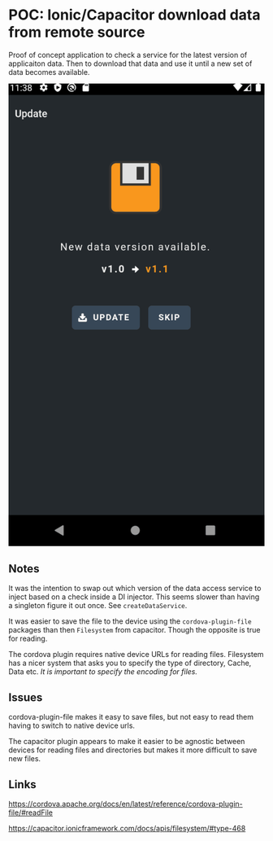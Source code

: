 # POC: Ionic/Capacitor download data from remote source

Proof of concept application to check a service for the latest version of applicaiton data. Then to download that data and use it until a new set of data becomes available.

<img src="readme/screen_cap.gif" />

## Notes
It was the intention to swap out which version of the data access service to inject based on a check inside a DI injector. This seems slower than having a singleton figure it out once. See `createDataService`.

It was easier to save the file to the device using the `cordova-plugin-file` packages than then `Filesystem` from capacitor. Though the opposite is true for reading.

The cordova plugin requires native device URLs for reading files. Filesystem has a nicer system that asks you to specify the type of directory, Cache, Data etc. _It is important to specify the encoding for files._

## Issues

cordova-plugin-file makes it easy to save files, but not easy to read them having to switch to native device urls.

The capacitor plugin appears to make it easier to be agnostic between devices for reading files and directories but makes it more difficult to save new files.

## Links
https://cordova.apache.org/docs/en/latest/reference/cordova-plugin-file/#readFile

https://capacitor.ionicframework.com/docs/apis/filesystem/#type-468